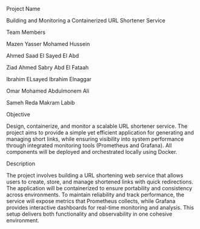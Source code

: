 Project Name

Building and Monitoring a Containerized URL Shortener Service

Team Members

Mazen Yasser Mohamed Hussein

Ahmed Saad El Sayed El Abd

Ziad Ahmed Sabry Abd El Fataah

Ibrahim ELsayed Ibrahim Elnaggar

Omar Mohamed Abdulmonem Ali

Sameh Reda Makram Labib

Objective

Design, containerize, and monitor a scalable URL shortener service. The project aims to provide a simple yet efficient application for generating and managing short links, while ensuring visibility into system performance through integrated monitoring tools (Prometheus and Grafana). All components will be deployed and orchestrated locally using Docker.

Description

The project involves building a URL shortening web service that allows users to create, store, and manage shortened links with quick redirections. The application will be containerized to ensure portability and consistency across environments. To maintain reliability and track performance, the service will expose metrics that Prometheus collects, while Grafana provides interactive dashboards for real-time monitoring and analysis. This setup delivers both functionality and observability in one cohesive environment.
